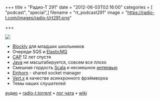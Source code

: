 +++
title = "Радио-Т 291"
date = "2012-06-03T02:16:00"
categories = [ "podcast", "special",]
filename = "rt_podcast291"
image = "https://radio-t.com/images/radio-t/rt291.png"

+++

![](https://radio-t.com/images/radio-t/rt291.png)

- [Blockly](http://code.google.com/p/google-blockly/) для младших школьников
- Очереди SQS и [ElasticMQ](http://java.dzone.com/articles/elasticmq-05-release)
- [CAP](http://www.infoq.com/articles/cap-twelve-years-later-how-the-rules-have-changed) 12 лет спустя
- [Java](http://www.theserverside.com/feature/Why-Java-Applications-Fail-to-Scale-Linearly) не масштабируется, совсем все плохо
- Смешная гордость [Scala](http://capecoder.wordpress.com/2012/05/29/scala-adoption-continues-to-climb-rapidly-2/) и несмешное [интервью](http://www.h-online.com/open/features/Scala-creator-Martin-Odersky-The-H-Half-Hour-1582445.html)
- [Einhorn](https://stripe.com/blog/meet-einhorn) - shared socket manager
- [Vert.x](http://vertx.io/) в качестве асинхронного фрэймворка
- Темы наших слушателей

[аудио](http://cdn.radio-t.com/rt_podcast291.mp3) • [radio-t.torrent](http://cdn.radio-t.com/torrents/rt_podcast291.mp3.torrent) • [лог чата](http://chat.radio-t.com/logs/radio-t-291.html) • [wiki](http://wiki.radio-t.com/%D0%92%D1%8B%D0%BF%D1%83%D1%81%D0%BA_291)<audio src="http://cdn.radio-t.com/rt_podcast291.mp3" preload="none"></audio>